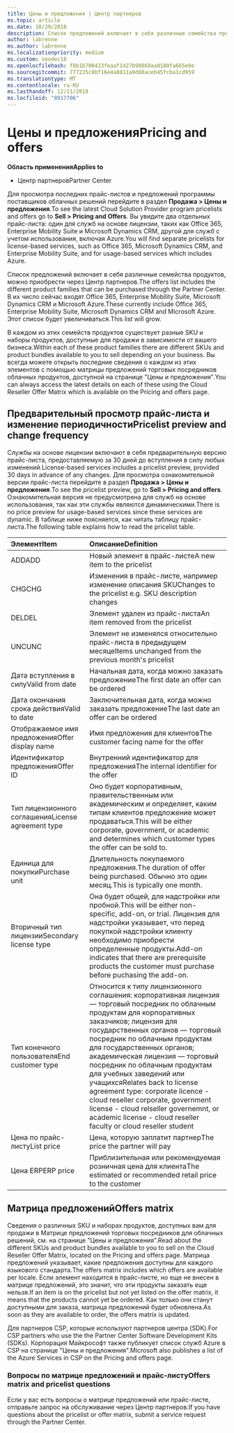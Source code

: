 ```yaml
---
title: Цены и предложения | Центр партнеров
ms.topic: article
ms.date: 10/29/2018
description: Список предложений включает в себя различные семейства продуктов, можно приобрести через Центр партнеров и сведения о ценах.
author: labrenne
ms.author: labrenne
ms.localizationpriority: medium
ms.custom: seodec18
ms.openlocfilehash: f8b1b700433feaaf1427b90868aa0180fa665e0e
ms.sourcegitcommit: 777225c8bf16e4a8811a9d88aceb45fcba1cd959
ms.translationtype: MT
ms.contentlocale: ru-RU
ms.lasthandoff: 12/11/2018
ms.locfileid: "8917706"
---
```

# <a name="pricing-and-offers"></a><span data-ttu-id="af12b-103">Цены и предложения</span><span class="sxs-lookup"><span data-stu-id="af12b-103">Pricing and offers</span></span>

**<span data-ttu-id="af12b-104">Область применения</span><span class="sxs-lookup"><span data-stu-id="af12b-104">Applies to</span></span>**

-  <span data-ttu-id="af12b-105">Центр партнеров</span><span class="sxs-lookup"><span data-stu-id="af12b-105">Partner Center</span></span>

<span data-ttu-id="af12b-106">Для просмотра последних прайс-листов и предложений программы поставщиков облачных решений перейдите в раздел **Продажа > Цены и предложения**.</span><span class="sxs-lookup"><span data-stu-id="af12b-106">To see the latest Cloud Solution Provider program pricelists and offers go to **Sell > Pricing and Offers**.</span></span> <span data-ttu-id="af12b-107">Вы увидите два отдельных прайс-листа: один для служб на основе лицензии, таких как Office 365, Enterprise Mobility Suite и Microsoft Dynamics CRM, другой для служб с учетом использования, включая Azure.</span><span class="sxs-lookup"><span data-stu-id="af12b-107">You will find separate pricelists for license-based services, such as Office 365, Microsoft Dynamics CRM, and Enterprise Mobility Suite, and for usage-based services which includes Azure.</span></span> 

<span data-ttu-id="af12b-108">Список предложений включает в себя различные семейства продуктов, можно приобрести через Центр партнеров.</span><span class="sxs-lookup"><span data-stu-id="af12b-108">The offers list includes the different product families that can be purchased through the Partner Center.</span></span> <span data-ttu-id="af12b-109">В их число сейчас входят Office 365, Enterprise Mobility Suite, Microsoft Dynamics CRM и Microsoft Azure.</span><span class="sxs-lookup"><span data-stu-id="af12b-109">These currently include Office 365, Enterprise Mobility Suite, Microsoft Dynamics CRM and Microsoft Azure.</span></span> <span data-ttu-id="af12b-110">Этот список будет увеличиваться.</span><span class="sxs-lookup"><span data-stu-id="af12b-110">This list will grow.</span></span>

<span data-ttu-id="af12b-111">В каждом из этих семейств продуктов существует разные SKU и наборы продуктов, доступные для продажи в зависимости от вашего бизнеса.</span><span class="sxs-lookup"><span data-stu-id="af12b-111">Within each of these product families there are different SKUs and product bundles available to you to sell depending on your business.</span></span> <span data-ttu-id="af12b-112">Вы всегда можете открыть последние сведения о каждом из этих элементов с помощью матрицы предложений торговых посредников облачных продуктов, доступной на странице "Цены и предложения".</span><span class="sxs-lookup"><span data-stu-id="af12b-112">You can always access the latest details on each of these using the Cloud Reseller Offer Matrix which is available on the Pricing and offers page.</span></span>

## <a name="pricelist-preview-and-change-frequency"></a><span data-ttu-id="af12b-113">Предварительный просмотр прайс-листа и изменение периодичности</span><span class="sxs-lookup"><span data-stu-id="af12b-113">Pricelist preview and change frequency</span></span> 

<span data-ttu-id="af12b-114">Службы на основе лицензии включают в себя предварительную версию прайс-листа, предоставляемую за 30 дней до вступления в силу любых изменений.</span><span class="sxs-lookup"><span data-stu-id="af12b-114">License-based services includes a pricelist preview, provided 30 days in advance of any changes.</span></span> <span data-ttu-id="af12b-115">Для просмотра ознакомительной версии прайс-листа перейдите в раздел **Продажа > Цены и предложения**.</span><span class="sxs-lookup"><span data-stu-id="af12b-115">To see the pricelist preview, go to **Sell > Pricing and offers**.</span></span> <span data-ttu-id="af12b-116">Ознакомительная версия не предусмотрена для служб на основе использования, так как эти службы являются динамическими.</span><span class="sxs-lookup"><span data-stu-id="af12b-116">There is no price preview for usage-based services since these services are dynamic.</span></span> <span data-ttu-id="af12b-117">В таблице ниже поясняется, как читать таблицу прайс-листа.</span><span class="sxs-lookup"><span data-stu-id="af12b-117">The following table explains how to read the pricelist table.</span></span>

|**<span data-ttu-id="af12b-118">Элемент</span><span class="sxs-lookup"><span data-stu-id="af12b-118">Item</span></span>**        |**<span data-ttu-id="af12b-119">Описание</span><span class="sxs-lookup"><span data-stu-id="af12b-119">Definition</span></span>**      |
|:-----------   |:-----------   |
|<span data-ttu-id="af12b-120">ADD</span><span class="sxs-lookup"><span data-stu-id="af12b-120">ADD</span></span>   |<span data-ttu-id="af12b-121">Новый элемент в прайс-листе</span><span class="sxs-lookup"><span data-stu-id="af12b-121">A new item to the pricelist</span></span>|
|<span data-ttu-id="af12b-122">CHG</span><span class="sxs-lookup"><span data-stu-id="af12b-122">CHG</span></span>   |<span data-ttu-id="af12b-123">Изменения в прайс-листе, например изменение описания SKU</span><span class="sxs-lookup"><span data-stu-id="af12b-123">Changes to the pricelist e.g. SKU description changes</span></span>|
|<span data-ttu-id="af12b-124">DEL</span><span class="sxs-lookup"><span data-stu-id="af12b-124">DEL</span></span>   |<span data-ttu-id="af12b-125">Элемент удален из прайс-листа</span><span class="sxs-lookup"><span data-stu-id="af12b-125">An item removed from the pricelist</span></span>|
|<span data-ttu-id="af12b-126">UNC</span><span class="sxs-lookup"><span data-stu-id="af12b-126">UNC</span></span>   |<span data-ttu-id="af12b-127">Элемент не изменялся относительно прайс-листа в предыдущем месяце</span><span class="sxs-lookup"><span data-stu-id="af12b-127">Items unchanged from the previous month's pricelist</span></span>   |
|<span data-ttu-id="af12b-128">Дата вступления в силу</span><span class="sxs-lookup"><span data-stu-id="af12b-128">Valid from date</span></span>   |<span data-ttu-id="af12b-129">Начальная дата, когда можно заказать предложение</span><span class="sxs-lookup"><span data-stu-id="af12b-129">The first date an offer can be ordered</span></span>    |
|<span data-ttu-id="af12b-130">Дата окончания срока действия</span><span class="sxs-lookup"><span data-stu-id="af12b-130">Valid to date</span></span>   |<span data-ttu-id="af12b-131">Заключительная дата, когда можно заказать предложение</span><span class="sxs-lookup"><span data-stu-id="af12b-131">The last date an offer can be ordered</span></span>   |
|<span data-ttu-id="af12b-132">Отображаемое имя предложения</span><span class="sxs-lookup"><span data-stu-id="af12b-132">Offer display name</span></span>   |<span data-ttu-id="af12b-133">Имя предложения для клиентов</span><span class="sxs-lookup"><span data-stu-id="af12b-133">The customer facing name for the offer</span></span>   |
|<span data-ttu-id="af12b-134">Идентификатор предложения</span><span class="sxs-lookup"><span data-stu-id="af12b-134">Offer ID</span></span>   |<span data-ttu-id="af12b-135">Внутренний идентификатор для предложения</span><span class="sxs-lookup"><span data-stu-id="af12b-135">The internal identifier for the offer</span></span>   |
|<span data-ttu-id="af12b-136">Тип лицензионного соглашения</span><span class="sxs-lookup"><span data-stu-id="af12b-136">License agreement type</span></span>   |<span data-ttu-id="af12b-137">Оно будет корпоративным, правительственным или академическим и определяет, каким типам клиентов предложение может продаваться.</span><span class="sxs-lookup"><span data-stu-id="af12b-137">This will be either corporate, government, or academic and determines which customer types the offer can be sold to.</span></span>|
|<span data-ttu-id="af12b-138">Единица для покупки</span><span class="sxs-lookup"><span data-stu-id="af12b-138">Purchase unit</span></span>   |<span data-ttu-id="af12b-139">Длительность покупаемого предложения.</span><span class="sxs-lookup"><span data-stu-id="af12b-139">The duration of offer being purchased.</span></span> <span data-ttu-id="af12b-140">Обычно это один месяц.</span><span class="sxs-lookup"><span data-stu-id="af12b-140">This is typically one month.</span></span>   |
|<span data-ttu-id="af12b-141">Вторичный тип лицензии</span><span class="sxs-lookup"><span data-stu-id="af12b-141">Secondary license type</span></span>   |<span data-ttu-id="af12b-142">Она будет общей, для надстройки или пробной.</span><span class="sxs-lookup"><span data-stu-id="af12b-142">This will be either non-specific, add-on, or trial.</span></span> <span data-ttu-id="af12b-143">Лицензия для надстройки указывает, что перед покупкой надстройки клиенту необходимо приобрести определенные продукты.</span><span class="sxs-lookup"><span data-stu-id="af12b-143">Add-on indicates that there are prerequisite products the customer must purchase before puchasing the add-on.</span></span>|
|<span data-ttu-id="af12b-144">Тип конечного пользователя</span><span class="sxs-lookup"><span data-stu-id="af12b-144">End customer type</span></span>   |<span data-ttu-id="af12b-145">Относится к типу лицензионного соглашения: корпоративная лицензия — торговый посредник по облачным продуктам для корпоративных заказчиков; лицензия для государственных органов — торговый посредник по облачным продуктам для государственных органов; академическая лицензия — торговый посредник по облачным продуктам для учебных заведений или учащихся</span><span class="sxs-lookup"><span data-stu-id="af12b-145">Relates back to license agreement type: corporate licence - cloud reseller corporate, government license - cloud relseller governemnt, or academic license - cloud reseller faculty or cloud reseller student</span></span>   |
|<span data-ttu-id="af12b-146">Цена по прайс-листу</span><span class="sxs-lookup"><span data-stu-id="af12b-146">List price</span></span>   |<span data-ttu-id="af12b-147">Цена, которую заплатит партнер</span><span class="sxs-lookup"><span data-stu-id="af12b-147">The price the partner will pay</span></span>   |
|<span data-ttu-id="af12b-148">Цена ERP</span><span class="sxs-lookup"><span data-stu-id="af12b-148">ERP price</span></span>   |<span data-ttu-id="af12b-149">Приблизительная или рекомендуемая розничная цена для клиента</span><span class="sxs-lookup"><span data-stu-id="af12b-149">The estimated or recommended retail price to the customer</span></span>   |

## <a name="offers-matrix"></a><span data-ttu-id="af12b-150">Матрица предложений</span><span class="sxs-lookup"><span data-stu-id="af12b-150">Offers matrix</span></span>

<span data-ttu-id="af12b-151">Сведения о различных SKU и наборах продуктов, доступных вам для продажи в Матрице предложений торговых посредников для облачных решений, см. на странице "Цены и предложения".</span><span class="sxs-lookup"><span data-stu-id="af12b-151">Read about the different SKUs and product bundles available to you to sell on the Cloud Reseller Offer Matrix, located on the Pricing and offers page.</span></span> <span data-ttu-id="af12b-152">Матрица предложений указывает, какие предложения доступны для каждого языкового стандарта.</span><span class="sxs-lookup"><span data-stu-id="af12b-152">The offers matrix includes which offers are available per locale.</span></span> <span data-ttu-id="af12b-153">Если элемент находится в прайс-листе, но еще не внесен в матрице предложений, это значит, что эти продукты заказать еще нельзя.</span><span class="sxs-lookup"><span data-stu-id="af12b-153">If an item is on the pricelist but not yet listed on the offer matrix, it means that the products cannot yet be ordered.</span></span> <span data-ttu-id="af12b-154">Как только они станут доступными для заказа, матрица предложений будет обновлена.</span><span class="sxs-lookup"><span data-stu-id="af12b-154">As soon as they are available to order, the offers matrix is updated.</span></span>

<span data-ttu-id="af12b-155">Для партнеров CSP, которые используют партнеров центра (SDK).</span><span class="sxs-lookup"><span data-stu-id="af12b-155">For CSP partners who use the the Partner Center Software Development Kits (SDKs).</span></span> <span data-ttu-id="af12b-156">Корпорация Майкрософт также публикует список служб Azure в CSP на странице "Цены и предложения".</span><span class="sxs-lookup"><span data-stu-id="af12b-156">Microsoft also publishes a list of the Azure Services in CSP on the Pricing and offers page.</span></span>

### <a name="offers-matrix-and-pricelist-questions"></a><span data-ttu-id="af12b-157">Вопросы по матрице предложений и прайс-листу</span><span class="sxs-lookup"><span data-stu-id="af12b-157">Offers matrix and pricelist questions</span></span>

<span data-ttu-id="af12b-158">Если у вас есть вопросы о матрице предложений или прайс-листе, отправьте запрос на обслуживание через Центр партнеров.</span><span class="sxs-lookup"><span data-stu-id="af12b-158">If you have questions about the pricelist or offer matrix, submit a service request through the Partner Center.</span></span>

